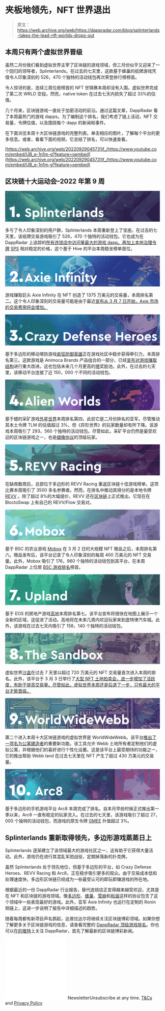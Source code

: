 # 夹板地领先，NFT 世界退出

> 原文：<https://web.archive.org/web/https://dappradar.com/blog/splinterlands-takes-the-lead-nft-worlds-drops-out>

## 本周只有两个虚拟世界晋级

虽然二月份我们看到虚拟世界主宰了区块链的游戏领域，但三月份似乎又迎来了一个回归的领导者，Splinterlands。在过去的七天里，这款基于蜂巢的纸牌游戏凭借令人印象深刻的 526，470 个独特的活动钱包再次荣登排行榜榜首。

令人惊讶的是，连续三周位居榜首的 NFT 世锦赛本周却没有入围。虚拟世界完成了第二次 WRLD 空投。然而，native token 在过去七天内损失了超过 33%的估值。

几个月来，区块链游戏一直处于加密活动的前沿。通过这篇文章，DappRadar 看了本周最热门的游戏 dapps。为了编制这个排名，我们考虑了链上活动，NFT 交易量，令牌估值，以及围绕每个 dapp 的新闻和事件。

在下面浏览本周十大区块链游戏的完整列表。单击相应的图片，了解每个平台的更多信息。或者，看看下面的视频，它总结了排名，可以快速查看。

[https://web.archive.org/web/20220929045731if_/https://www.youtube.com/embed/UB_e-1n1m-g?feature=oembed](https://web.archive.org/web/20220929045731if_/https://www.youtube.com/embed/UB_e-1n1m-g?feature=oembed)

## 区块链十大运动会–2022 年第 9 周

[![](img/e761bd5d021d253c1fd7af9e3d537069.png)](https://web.archive.org/web/20220929045731/https://dappradar.com/multichain/games/splinterlands)

多亏了令人印象深刻的用户群，Splinterlands 本周重新登上了宝座。在过去的七天里，该纸牌交易游戏吸引了 526，470 个独特的活动钱包。它也成为在 DappRadar 上追踪的[所有连锁店中访问量最大的游戏 dapp。再加上本地治理令牌](https://web.archive.org/web/20220929045731/https://dappradar.com/rankings/category/games) [SPS](https://web.archive.org/web/20220929045731/https://dappradar.com/hub/token/bsc/SPS/BNB?from=0x1633b7157e7638c4d6593436111bf125ee74703f) 相对稳定的价格，这个基于 Hive 的平台本周稳坐榜单首位。

[![](img/34bb60c1c35933f720178e1e07391bab.png)](https://web.archive.org/web/20220929045731/https://dappradar.com/multichain/games/axie-infinity)

游戏赚取巨头 Axie Infinity 在 NFT 创造了 1375 万美元的交易量，本周排名第二。这个令人印象深刻的交易量可能是由于最近[宣布从 3 月 7 日开始，Axie 市场的交易费用将会增加。](https://web.archive.org/web/20220929045731/https://dappradar.com/blog/axie-infinity-launches-new-fee-structure-players-disagree/)

[![](img/b8872f3808c7c8d83619fac98108bfe9.png)](https://web.archive.org/web/20220929045731/https://dappradar.com/multichain/games/crazy-defense-heroes)

基于多边形的移动塔防游戏[疯狂防御英雄](https://web.archive.org/web/20220929045731/https://dappradar.com/multichain/games/crazy-defense-heroes)正在游戏社区中稳步获得牵引力，本周排名第三。这款游戏是 Animoca Brands 产品组合的一部分，已经[宣布对游戏赚取结构](https://web.archive.org/web/20220929045731/https://dappradar.com/blog/earn-more-tower-rewards-with-crazy-defense-heroes/)进行重大改进。这也包括未来几个月更高的[塔](https://web.archive.org/web/20220929045731/https://dappradar.com/hub/token/eth/TOWER/ETH?from=0x1c9922314ed1415c95b9fd453c3818fd41867d0b)奖励池。此外，在过去的七天里，该移动平台连接了近 150，000 个不同的活动钱包。

[![](img/ab4e1f9858e476ebfcce78cea527a4b8.png)](https://web.archive.org/web/20220929045731/https://dappradar.com/wax/games/alien-worlds)

基于蜡的采矿游戏[外星世界](https://web.archive.org/web/20220929045731/https://dappradar.com/wax/games/alien-worlds)本周排名第四，此前它是二月份排名的亚军。尽管推动其本土令牌 TLM 的估值超过 3%，但《异形世界》的玩家数量却有所下降。该游戏本周吸引了 293，560 个独特的活动钱包。尽管如此，采矿平台仍然是最受欢迎的区块链游戏之一，也是[蜡像协议](https://web.archive.org/web/20220929045731/https://dappradar.com/rankings/protocol/wax/category/games)的顶级玩家。

[![](img/efdd2a347b829f283fbfc0baac84268e.png)](https://web.archive.org/web/20220929045731/https://dappradar.com/polygon/games/revv-racing)

在缺席数周后，总部位于多边形的 REVV Racing 重返区块链十佳游戏榜单。这项比赛本周吸引了 3500 多名参赛者。然而，在排名中推动其得分的是本地令牌 [REVV](https://web.archive.org/web/20220929045731/https://dappradar.com/rankings/protocol/wax/category/games) 。除了超过 8%的大幅提价，REVV 还在[区块链](https://web.archive.org/web/20220929045731/https://dappradar.com/rankings/protocol/flow)上正式推出。它现在在 BloctoSwap 上有自己的 REVV/Flow 交易对。

[![](img/30d0a8428cfed91bc3d0f26395d4651f.png)](https://web.archive.org/web/20220929045731/https://dappradar.com/binance-smart-chain/games/mobox-nft-farmer)

基于 BSC 的农业游戏 [Mobox](https://web.archive.org/web/20220929045731/https://dappradar.com/binance-smart-chain/games/mobox-nft-farmer) 在 3 月 2 日的大规模 NFT 赠品之后，本周排名第六。赠品发布后，该平台记录了令人印象深刻的每周 400 万美元的 NFT 交易量。此外，Mobox 吸引了 176，960 个独特的活动钱包到其平台，在本周 DappRadar 上位居 [BSC 游戏排名](https://web.archive.org/web/20220929045731/https://dappradar.com/rankings/protocol/binance-smart-chain/category/games)榜首。

[![](img/52445ceea0749c70f6c017ffd6ebba89.png)](https://web.archive.org/web/20220929045731/https://dappradar.com/eos/games/upland)

基于 EOS 的房地产游戏[高地](https://web.archive.org/web/20220929045731/https://dappradar.com/eos/games/upland)本周排名第七。该平台宣布将很快在地图上展示一个全新的区域，这促进了活动。高地将在未来几周内欢迎玩家来到底特律汽车城。此外，该游戏在过去七天内吸引了 158，140 个独特的活动钱包。

[![](img/95cf51c83beab9e70754d0e5728783c6.png)](https://web.archive.org/web/20220929045731/https://dappradar.com/ethereum/games/the-sandbox)

虚拟世界[沙盒](https://web.archive.org/web/20220929045731/https://dappradar.com/ethereum/games/the-sandbox)在过去 7 天里以超过 720 万美元的 NFT 交易量首次进入本周的排名。此外，该平台于 3 月 3 日举行了[大型 NFT 土地拍卖会，进一步增加了活跃度，有助于提高交易量。尽管如此，虚拟世界本周还是后退了一步，只有最大的平台才能晋级。](https://web.archive.org/web/20220929045731/https://dappradar.com/blog/news-from-the-sandbox-land-sale-going-live-on-march-3rd/)

[![](img/a2ae536862828c61faa7fc87c654ac9a.png)](https://web.archive.org/web/20220929045731/https://dappradar.com/ethereum/collectibles/worldwide-webb-land)

第二个进入本周十大区块链游戏的虚拟世界是 WorldWideWebb。该平台[推出了一项名为公寓建造者](https://web.archive.org/web/20220929045731/https://dappradar.com/blog/digital-homeowners-get-to-design-their-apartment-today-in-worldwidewebb/)的重要新功能。该工具允许 Webb 土地所有者定制他们的虚拟公寓，并根据他们的喜好进行个性化设置。这是该平台上最受期待的功能之一，它的推出帮助 Webb land 在过去七天里在 NFT 产生了超过 430 万美元的交易量。

[![](img/6bb81b1025322ad3dceac51b4463fa76.png)](https://web.archive.org/web/20220929045731/https://dappradar.com/polygon/games/arc8-by-gamee-1)

基于多边形的手机游戏平台 Arc8 本周完成了排名。自本月早些时候正式推出第一季以来，Arc8 一直有稳定的玩家流入。在过去的七天里，该游戏吸引了超过 27，000 个独特的活动钱包，而游戏的原生令牌 [GMEE](https://web.archive.org/web/20220929045731/https://dappradar.com/hub/token/polygon/GMEE/MATIC?from=0xcf32822ff397ef82425153a9dcb726e5ff61dca7) 升值超过 3%。

## Splinterlands 重新取得领先，多边形游戏蒸蒸日上

Splinterlands 逐渐建立了该领域最大的游戏社区之一，这有助于它获得大量活动。此外，游戏仍在进行其混乱军团战役，定期掉落新的扑克牌。

虽然 Splinterlands 处于领先地位，但基于多边形的平台，如 Crazy Defense Heroes、REVV Racing 和 Arc8，正在稳步吸引更多的观众。由于交易成本低和处理速度快，多边形区块链已经成为一些最受认可的即玩即赚游戏的所在地。

根据最近的一份 DappRadar 行业报告，替代连锁店正变得越来越受欢迎，尤其是在 NFT 和区块链的游戏领域。像[多边形](https://web.archive.org/web/20220929045731/https://dappradar.com/rankings/protocol/polygon)、[蜂巢](https://web.archive.org/web/20220929045731/https://dappradar.com/rankings/protocol/hive)、[雪崩](https://web.archive.org/web/20220929045731/https://dappradar.com/rankings/protocol/avalanche)和[和谐](https://web.archive.org/web/20220929045731/https://dappradar.com/rankings/protocol/harmony)这样的协议包含了这个领域中一些表现最好的游戏。此外，亚军 Axie Infinity 也运行在定制的 Ronin 侧链上，这进一步说明了报告中详细描述的趋势。

随着每周都有新项目声名鹊起，达普拉达尔将继续关注区块链博彩领域。如果你想了解更多关于区块链游戏的信息，请查看完整的 [DappRadar 顶级游戏排名](https://web.archive.org/web/20220929045731/https://dappradar.com/rankings/category/games)。你也可以在[的推特](https://web.archive.org/web/20220929045731/https://twitter.com/dappradar)上关注 DappRadar，首先了解最新的区块链博彩新闻。

![](img/6d5a4a2d609c56e1a5771717e54ba759.png) NewsletterUnsubscribe at any time. [T&Cs](https://web.archive.org/web/20220929045731/https://dappradar.com/terms) and [Privacy Policy](https://web.archive.org/web/20220929045731/https://dappradar.com/privacy-policy)